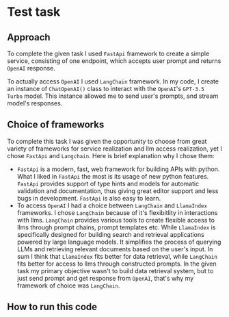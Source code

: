 # Test task
## Approach
To complete the given task I used `FastApi` framework to create a simple service, consisting 
of one endpoint, which accepts user prompt and returns `OpenAI` response.

To actually access `OpenAI` I used `LangChain` framework. In my code, I create an instance of 
`ChatOpenAI()` class to interact with the `OpenAI`'s `GPT-3.5 Turbo` model. This instance allowed 
me to send user's prompts, and stream model's responses.

## Choice of frameworks
To complete this task I was given the opportunity to choose from great variety of frameworks for
service realization and llm access realization, yet I chose `FastApi` and `Langchain`. Here is brief
explanation why I chose them:
* `FastApi` is a modern, fast, web framework for building APIs with python. What I liked in `FastApi` the 
most is its usage of new python features. `FastApi` provides support of type hints and models for automatic 
validation and documentation, thus giving great editor support and less bugs in development. `FastApi` is
also easy to learn.
* To access `OpenAI` I had a choice between `LangChain` and `LlamaIndex` frameworks. I chose `LangChain`
because of it's flexibitlity in interactions with llms. `LangChain` provides various tools to create
flexible access to llms through prompt chains, prompt templates etc. While `LlamaIndex`  is specifically 
designed for building search and retrieval applications powered by large language models. It simplifies 
the process of querying LLMs and retrieving relevant documents based on the user's input. In sum I think
that `LlamaIndex` fits better for data retrieval, while `LangChain` fits better for access to llms through
constructed prompts. In the given task my primary objective wasn't to build data retrieval system, but
to just send prompt and get response from `OpenAI`, that's why my framework of choice was `LangChain`.

## How to run this code